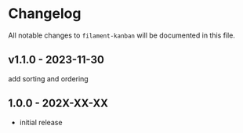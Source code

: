 # Changelog

All notable changes to `filament-kanban` will be documented in this file.

## v1.1.0 - 2023-11-30

add sorting and ordering

## 1.0.0 - 202X-XX-XX

- initial release

